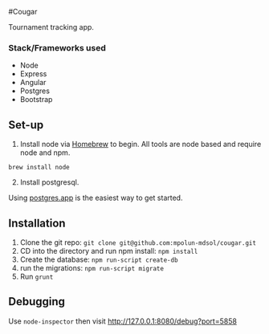 #Cougar

Tournament tracking app.

### Stack/Frameworks used
  - Node
  - Express
  - Angular
  - Postgres
  - Bootstrap

## Set-up

1. Install node via [Homebrew](http://brew.sh/) to begin. All tools are node based and require node and npm.

  ```brew install node```

2. Install postgresql.

  Using [postgres.app](http://postgresapp.com/) is the easiest way to get started.

## Installation

1. Clone the git repo: ```git clone git@github.com:mpolun-mdsol/cougar.git```
2. CD into the directory and run npm install: ```npm install```
3. Create the database: ```npm run-script create-db```
3. run the migrations: ```npm run-script migrate```
4. Run ```grunt```

## Debugging
Use ```node-inspector``` then visit http://127.0.0.1:8080/debug?port=5858
